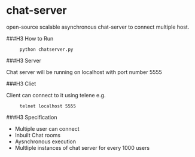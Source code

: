 chat-server
===========

open-source scalable asynchronous chat-server to connect multiple host.

###H3 How to Run

``` bash:
     python chatserver.py
```

###H3 Server

Chat server will be running on localhost with port number 5555

###H3 Cliet

Client can connect to it using telene e.g.
``` bash:
     telnet localhost 5555
```
###H3 Specification
* Multiple user can connect
* Inbuilt Chat rooms
* Aysnchronous execution
* Multliple instances of chat server for every 1000 users
